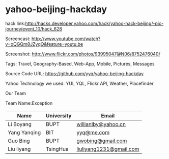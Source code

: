 yahoo-beijing-hackday
=====================
hack link:<http://hacks.developer.yahoo.com/hack/yahoo-hack-beijing/-pic-journey/event_10/hack_628>

Screencast: <http://www.youtube.com/watch?v=oQGQm8JZyqQ&feature=youtu.be>

Screenshot: <http://www.flickr.com/photos/93995047@N06/8752476040/>

Tags: Travel, Geography-Based, Web-App, Mobile, Pictures, Messages

Source Code URL: <https://github.com/yyq/yahoo-beijing-hackday>

Yahoo Technology we used: YUI, YQL, Flickr API, Weather, Placefinder

Our Team

Team Name:Exception

| Name | University | Email |
|------|------------|-------|
| Li Boyang | BUPT | willianlby@yahoo.cn |
| Yang Yanqing | BIT | yyq@me.com |
| Guo Bing | BUPT | gwobing@gmail.com |
| Liu liyang | TsingHua | liuliyang1231@gmail.com |
